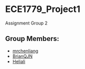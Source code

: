 # ECE1779_Project1
Assignment Group 2

## Group Members:
- [mrchenliang](https://github.com/mrchenliang)
- [BrianQJN](https://github.com/BrianQJN)
- [Heliali](https://github.com/Heliali)


